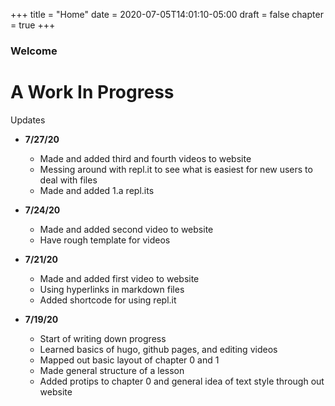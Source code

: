 +++
title = "Home"
date = 2020-07-05T14:01:10-05:00
draft = false
chapter = true
+++

### Welcome

# A Work In Progress

Updates

+ **7/27/20**
  - Made and added third and fourth videos to website
  - Messing around with repl.it to see what is easiest for new users to deal with files
  - Made and added 1.a repl.its

+ **7/24/20**
  - Made and added second video to website
  - Have rough template for videos

+ **7/21/20**
  - Made and added first video to website
  - Using hyperlinks in markdown files
  - Added shortcode for using repl.it

+ **7/19/20**
  - Start of writing down progress
  - Learned basics of hugo, github pages, and editing videos
  - Mapped out basic layout of chapter 0 and 1
  - Made general structure of a lesson
  - Added protips to chapter 0 and general idea of text style through out website
